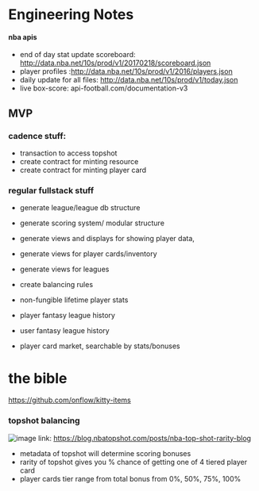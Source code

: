 # Engineering Notes

#### nba apis
- end of day stat update scoreboard: http://data.nba.net/10s/prod/v1/20170218/scoreboard.json
- player profiles :http://data.nba.net/10s/prod/v1/2016/players.json
- daily update for all files: http://data.nba.net/10s/prod/v1/today.json
- live box-score: api-football.com/documentation-v3


## MVP

### cadence stuff:
- transaction to access topshot
- create contract for minting resource
- create contract for minting player card

### regular fullstack stuff
- generate league/league db structure
- generate scoring system/ modular structure
- generate views and displays for showing player data,
- generate views for player cards/inventory
- generate views for leagues

- create balancing rules
- non-fungible lifetime player stats
- player fantasy league history
- user fantasy league history
- player card market, searchable by stats/bonuses

# the bible
https://github.com/onflow/kitty-items

### topshot balancing
![image](https://user-images.githubusercontent.com/23225108/150630916-06a00c63-965c-420f-8ba2-bfedb861296c.png)
link: https://blog.nbatopshot.com/posts/nba-top-shot-rarity-blog
- metadata of topshot will determine scoring bonuses
- rarity of topshot gives you % chance of getting one of 4 tiered player card
- player cards tier range from total bonus from 0%, 50%, 75%, 100%

